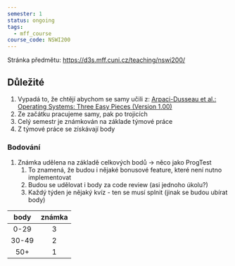 ```yaml
---
semester: 1
status: ongoing
tags:
  - mff_course
course_code: NSWI200
---
```

Stránka předmětu: https://d3s.mff.cuni.cz/teaching/nswi200/
## Důležité
1. Vypadá to, že chtějí abychom se samy učili z: [Arpaci-Dusseau et al.: Operating Systems: Three Easy Pieces (Version 1.00)](http://www.ostep.org)
2. Ze začátku pracujeme samy, pak po trojicích
3. Celý semestr je známkován na základe týmové práce
4. Z týmové práce se získávají body
### Bodování 
1. Známka udělena na základě celkových bodů -> něco jako ProgTest
	1. To znamená, že budou i nějaké bonusové feature, které není nutno implementovat
	2. Budou se udělovat i body za code review (asi jednoho úkolu?)
	3. Každý týden je nějaký kvíz - ten se musí splnit (jinak se budou ubírat body)

| body  | známka |
|:-----:|:------:|
| 0-29  |   3    |
| 30-49 |   2    |
|  50+  |   1    |
